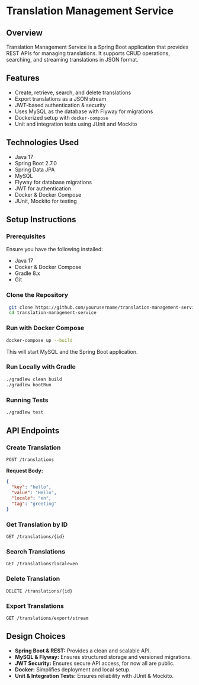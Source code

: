 # Translation Management Service

## Overview
Translation Management Service is a Spring Boot application that provides REST APIs for managing translations. It supports CRUD operations, searching, and streaming translations in JSON format.

## Features
- Create, retrieve, search, and delete translations
- Export translations as a JSON stream
- JWT-based authentication & security
- Uses MySQL as the database with Flyway for migrations
- Dockerized setup with `docker-compose`
- Unit and integration tests using JUnit and Mockito

## Technologies Used
- Java 17
- Spring Boot 2.7.0
- Spring Data JPA
- MySQL
- Flyway for database migrations
- JWT for authentication
- Docker & Docker Compose
- JUnit, Mockito for testing

## Setup Instructions

### Prerequisites
Ensure you have the following installed:
- Java 17
- Docker & Docker Compose
- Gradle 8.x
- Git

### Clone the Repository
```sh
 git clone https://github.com/yourusername/translation-management-service.git
 cd translation-management-service
```

### Run with Docker Compose
```sh
docker-compose up --build
```
This will start MySQL and the Spring Boot application.

### Run Locally with Gradle
```sh
./gradlew clean build
./gradlew bootRun
```

### Running Tests
```sh
./gradlew test
```

## API Endpoints

### Create Translation
```http
POST /translations
```
**Request Body:**
```json
{
  "key": "hello",
  "value": "Hello",
  "locale": "en",
  "tag": "greeting"
}
```

### Get Translation by ID
```http
GET /translations/{id}
```

### Search Translations
```http
GET /translations?locale=en
```

### Delete Translation
```http
DELETE /translations/{id}
```

### Export Translations
```http
GET /translations/export/stream
```

## Design Choices
- **Spring Boot & REST:** Provides a clean and scalable API.
- **MySQL & Flyway:** Ensures structured storage and versioned migrations.
- **JWT Security:** Ensures secure API access, for now all are public.
- **Docker:** Simplifies deployment and local setup.
- **Unit & Integration Tests:** Ensures reliability with JUnit & Mockito.

